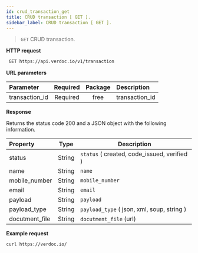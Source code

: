 ```yaml
---
id: crud_transaction_get
title: CRUD transaction [ GET ].
sidebar_label: CRUD transaction [ GET ].
---
```


> `GET` CRUD transaction.

**HTTP request**

```bash
 GET https://api.verdoc.io/v1/transaction
```

**URL parameters**

| Parameter      | Required | Package | Description    |
| :------------- | :------: | :-----: | :------------- |
| transaction_id | Required |  free   | transaction_id |

**Response**

Returns the status code 200 and a JSON object with the following information.

| Property       |  Type  | Description                                 |
| :------------- | :----: | ------------------------------------------- |
| status         | String | `status` ( created, code_issued, verified ) |
| name           | String | `name`                                      |
| mobile_number  | String | `mobile_number`                             |
| email          | String | `email`                                     |
| payload        | String | `payload`                                   |
| payload_type   | String | `payload_type` ( json, xml, soup, string )  |
| docutment_file | String | `docutment_file` (url)                      |

**Example request**

```bash
curl https://verdoc.io/
```
